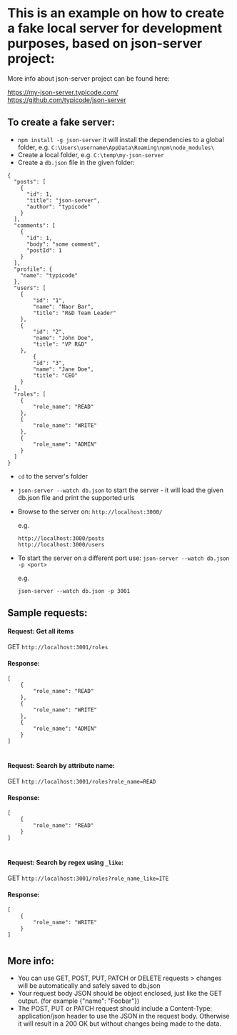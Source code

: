 # This is an example on how to create a fake local server for development purposes, based on json-server project: 
More info about  json-server project can be found here:

https://my-json-server.typicode.com/</BR>
https://github.com/typicode/json-server

## To create a fake server: 
- `npm install -g json-server` 
	it will install the dependencies to a global folder, 
	e.g.
	`C:\Users\username\AppData\Roaming\npm\node_modules\`
- Create a local folder, e.g. `C:\temp\my-json-server`
- Create a `db.json` file in the given folder:
```
{
  "posts": [
    {
      "id": 1,
      "title": "json-server",
      "author": "typicode"
    }
  ],
  "comments": [
    {
      "id": 1,
      "body": "some comment",
      "postId": 1
    }
  ],
  "profile": {
    "name": "typicode"
  },
  "users": [
	{
		"id": "1",
		"name": "Naor Bar",
		"title": "R&D Team Leader"
	},
	{
		"id": "2",
		"name": "John Doe",
		"title": "VP R&D"
	},
		{
		"id": "3",
		"name": "Jane Doe",
		"title": "CEO"
	}
  ],
  "roles": [
	{
		"role_name": "READ"
	},
	{
		"role_name": "WRITE"
	},
	{
		"role_name": "ADMIN"
	}
  ]
}
```	
	
- `cd` to the server's folder
- `json-server --watch db.json` to start the server - it will load the given db.json file and print the supported urls
- Browse to the server on: `http://localhost:3000/`	
	
	e.g.
	```
	http://localhost:3000/posts
	http://localhost:3000/users
	```
- To start the server on a different port use: `json-server --watch db.json -p <port>`

	e.g.
	
	`json-server --watch db.json -p 3001`

## Sample requests:

#### Request: Get all items
GET `http://localhost:3001/roles`
#### Response:
```
[
	{
		"role_name": "READ"
	},
	{
		"role_name": "WRITE"
	},
	{
		"role_name": "ADMIN"
	}
]
```
#
#### Request: Search by attribute name:
GET `http://localhost:3001/roles?role_name=READ`
#### Response:
```
[
  	{
		"role_name": "READ"
  	}
]
```
#
#### Request: Search by regex using `_like`:
GET `http://localhost:3001/roles?role_name_like=ITE`
#### Response:
```
[
  	{
		"role_name": "WRITE"
  	}
]
```
#

## More info:	
- You can use GET, POST, PUT, PATCH or DELETE requests > changes will be automatically and safely saved to db.json
- Your request body JSON should be object enclosed, just like the GET output. (for example {"name": "Foobar"})
- The POST, PUT or PATCH request should include a Content-Type: application/json header to use the JSON in the request body. 
  Otherwise it will result in a 200 OK but without changes being made to the data.	
